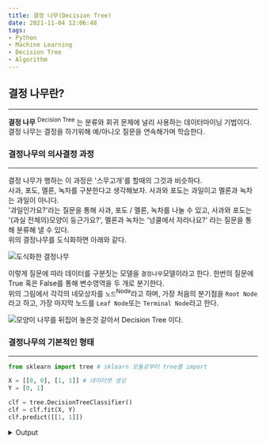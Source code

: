 ```yaml
---
title: 결정 나무(Decision Tree)
date: 2021-11-04 12:06:48
tags: 
- Python
- Machine Learning
- Decision Tree
- Algorithm
---
```

## 결정 나무란?

---

**결정 나무** <sup>Decision Tree</sup> 는 분류와 회귀 문제에 널리 사용하는 데이터마이닝 기법이다. 결정 나무는 결정을 하기위해 예/아니오 질문을 연속해가며 학습한다.  

  
### 결정나무의 의사결정 과정

---

결정 나무가 행하는 이 과정은 '스무고개'를 할때의 그것과 비슷하다.  
사과, 포도, 멜론, 녹차를 구분한다고 생각해보자. 사과와 포도는 과일이고 멜론과 녹차는 과일이 아니다.  
'과일인가요?'라는 질문을 통해 사과, 포도 / 멜론, 녹차를 나눌 수 있고, 사과와 포도는 '(과실 전체의)모양이 둥근가요?', 멜론과 녹차는 '넝쿨에서 자라나요?' 라는 질문을 통해 분류해 낼 수 있다.  
위의 결정나무를 도식화하면 아래와 같다.

![도식화한 결정나무](/images/Decision_Tree/Decision_Tree-1.png)  
  
이렇게 질문에 따라 데이터를 구분짓는 모델을 `결정나무`모델이라고 한다. 한번의 질문에 True 혹은 False를 통해 변수영역을 두 개로 분기한다.  
위의 그림에서 각각의 네모상자를 `노드`<sup>Node</sup>라고 하며, 가장 처음의 분기점을 `Root Node`라고 하고, 가장 마지막 노드를 `Leaf Node`또는 `Terminal Node`라고 한다.

![모양이 나무를 뒤집어 놓은것 같아서 Decision Tree 이다.](/images/Decision_Tree/Decision_Tree-2.png) 

### 결정나무의 기본적인 형태

---

```python
from sklearn import tree # sklearn 모듈로부터 tree를 import

X = [[0, 0], [1, 1]] # 데이터셋 생성               
Y = [0, 1]

clf = tree.DecisionTreeClassifier() 
clf = clf.fit(X, Y)
clf.predict([[1, 1]])
```
<details> 
<summary>Output</summary>

    array([1])

</details>

